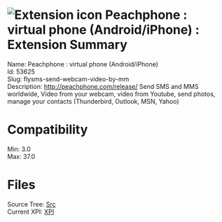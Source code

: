 # ![Extension icon](https://addons.thunderbird.net/user-media/addon_icons/53/53625-64.png?modified=1503509715) Peachphone : virtual phone (Android/iPhone) : Extension Summary

Name: Peachphone : virtual phone (Android/iPhone)  
Id: 53625  
Slug: flysms-send-webcam-video-by-mm  
Description: <a rel="nofollow" href="https://outgoing.prod.mozaws.net/v1/2cb36d0ef42b32b3513edeb192d662bd24740c83f11c4441161b0c3010515e75/http%3A//peachphone.com/release/">http://peachphone.com/release/</a>
Send SMS and MMS worldwide, Video from your webcam, video from Youtube, send photos, manage your contacts (Thunderbird, Outlook, MSN, Yahoo)
  

# Compatibility
Min: 3.0  
Max: 37.0  

# Files

Source Tree: [Src](C:/Dev/Thunderbird/ThunderKdB/xall/xOther/53625-flysms-send-webcam-video-by-mm/src)  
Current XPI: [XPI](C:/Dev/Thunderbird/ThunderKdB/xall/xOther/53625-flysms-send-webcam-video-by-mm/xpi)  




